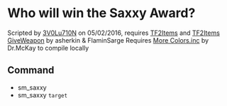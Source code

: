 # Who will win the Saxxy Award?

Scripted by [3V0Lu710N](http://steamcommunity.com/id/hgevo/) on 05/02/2016, requires [TF2Items](https://forums.alliedmods.net/showthread.php?t=115100) and [TF2Items GiveWeapon](https://forums.alliedmods.net/showthread.php?t=141962) by asherkin & FlaminSarge
Requires [More Colors.inc](https://forums.alliedmods.net/showthread.php?t=185016) by Dr.McKay to compile locally

## Command
- sm_saxxy
- sm_saxxy `target`
